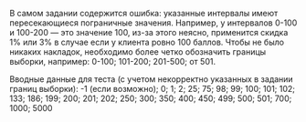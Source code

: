 В самом задании содержится ошибка: указанные интервалы имеют пересекающиеся пограничные значения. Например, у интервалов 0-100 и 100-200 — это значение 100, из-за этого неясно, применится скидка 1% или 3% в случае если у клиента ровно 100 баллов. Чтобы не было никаких накладок, необходимо более четко обозначить границы выборки, например: 0-100; 101-200; 201-500; от 501.
 
Вводные данные для теста (с учетом некорректно указанных в задании границ выборки):
-1 (если возможно); 0; 1; 2; 25; 75; 98; 99; 100; 101; 102; 133; 186; 199; 200; 201; 202; 250; 300; 350; 400; 450; 499; 500; 501; 700; 1000; 5000 
